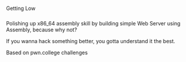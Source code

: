 #####
Getting Low
#####

Polishing up x86_64 assembly skill by building simple Web Server using Assembly, because why not?

If you wanna hack something better, you gotta understand it the best.

Based on pwn.college challenges
